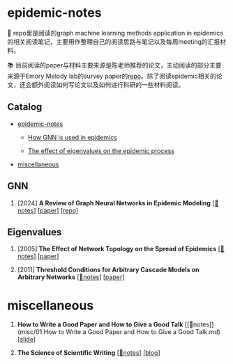 # epidemic-notes
📢 repo里是阅读的graph machine learning methods application in epidemics的相关阅读笔记，主要用作整理自己的阅读思路与笔记以及每周meeting的汇报材料。



📚 目前阅读的paper与材料主要来源是陈老师推荐的论文，主动阅读的部分主要来源于Emory Melody lab的survey paper的[repo](https://github.com/Emory-Melody/awesome-epidemic-modeling-papers)。除了阅读epidemic相关的论文，还会额外阅读如何写论文以及如何进行科研的一些材料阅读。



## Catalog
- [epidemic-notes](#epidemic-notes)
  
  - [How GNN is used in epidemics](#GNN)
  
  - [The effect of eigenvalues on the epidemic process](#Eigenvalues)

- [miscellaneous](#miscellaneous)



## GNN

1. [2024] **A Review of Graph Neural Networks in Epidemic Modeling** [[📝notes]]() [[paper]](https://arxiv.org/pdf/2403.19852) [[repo]](https://github.com/Emory-Melody/awesome-epidemic-modeling-papers)





## Eigenvalues

1. [2005] **The Effect of Network Topology on the Spread of Epidemics** [[📝notes]]() [[paper]](https://people.maths.bris.ac.uk/~maajg/infocom-worm.pdf)

2. [2011] **Threshold Conditions for Arbitrary Cascade Models on Arbitrary Networks** [[📝notes]]() [[paper]](https://faculty.cc.gatech.edu/~badityap/papers/gen-threshold-kais12.pdf)



# miscellaneous

1. **How to Write a Good Paper and How to Give a Good Talk** [[📝notes]](misc/01 How to Write a Good Paper and How to Give a Good Talk.md) [[slide]](https://web.engr.oregonstate.edu/~huanlian/teaching/writing/cuny-gc/how-to-paper-talk-CUNY.pdf)

2. **The Science of Scientific Writing** [[📝notes]]() [[blog]](https://www.americanscientist.org/blog/the-long-view/the-science-of-scientific-writing)
